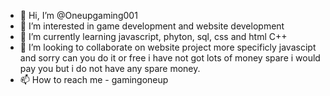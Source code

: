 - 👋 Hi, I’m @Oneupgaming001
- 👀 I’m interested in game development and website development
- 🌱 I’m currently learning javascript, phyton, sql, css and html C++
- 💞️ I’m looking to collaborate on website project more specificly javascipt and sorry can you do it or free i have not got lots of money spare i would pay you but i do not have any spare money.
- 📫 How to reach me - gamingoneup 

<!---
Oneupgaming001/Oneupgaming001 is a ✨ special ✨ repository because its `README.md` (this file) appears on your GitHub profile.
You can click the Preview link to take a look at your changes.
--->
